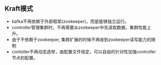 ## Kraft模式

- kafka不再依赖于外部框架(zookeeper)，而是能够独立运行。
- controller管理集群时，不再需要从zookeeper中先读取数据，集群性能上升。
- 由于不依赖于zookeeper, 集群扩展的时候不再收到zookeeper读写能力的限制
- contoller不再动态选举，由配置文件规定，可以自由的针对性加强controller节点的配置。
